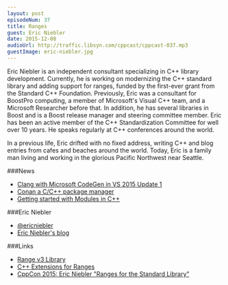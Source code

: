 ```yaml
---
layout: post
episodeNum: 37
title: Ranges
guest: Eric Niebler
date: 2015-12-08
audioUrl: http://traffic.libsyn.com/cppcast/cppcast-037.mp3
guestImage: eric-niebler.jpg
---
```


Eric Niebler is an independent consultant specializing in C++ library development. Currently, he is working on modernizing the C++ standard library and adding support for ranges, funded by the first-ever grant from the Standard C++ Foundation. Previously, Eric was a consultant for BoostPro computing, a member of Microsoft's Visual C++ team, and a Microsoft Researcher before that. In addition, he has several libraries in Boost and is a Boost release manager and steering committee member. Eric has been an active member of the C++ Standardization Committee for well over 10 years. He speaks regularly at C++ conferences around the world.

In a previous life, Eric drifted with no fixed address, writing C++ and blog entries from cafes and beaches around the world. Today, Eric is a family man living and working in the glorious Pacific Northwest near Seattle.

###News

 - [Clang with Microsoft CodeGen in VS 2015 Update 1](http://blogs.msdn.com/b/vcblog/archive/2015/12/04/introducing-clang-with-microsoft-codegen-in-vs-2015-update-1.aspx)
 - [Conan a C/C++ package manager](https://www.reddit.com/r/cpp/comments/3v05s9/conan_a_cc_package_manager/)
 - [Getting started with Modules in C++](http://kennykerr.ca/2015/12/03/getting-started-with-modules-in-c/)
 
###Eric Niebler

 - [@ericniebler](https://twitter.com/ericniebler)
 - [Eric Niebler's blog](http://ericniebler.com/)

###Links

 - [Range v3 Library](https://github.com/ericniebler/range-v3)
 - [C++ Extensions for Ranges](https://github.com/CaseyCarter/cmcstl2)
 - [CppCon 2015: Eric Niebler "Ranges for the Standard Library"](https://www.youtube.com/watch?v=mFUXNMfaciE)
